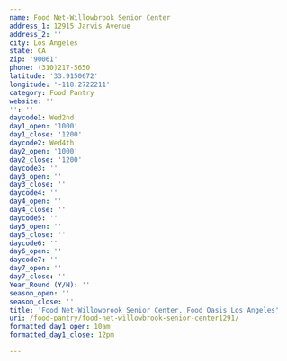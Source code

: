 ```yaml
---
name: Food Net-Willowbrook Senior Center
address_1: 12915 Jarvis Avenue
address_2: ''
city: Los Angeles
state: CA
zip: '90061'
phone: (310)217-5650
latitude: '33.9150672'
longitude: '-118.2722211'
category: Food Pantry
website: ''
'': ''
daycode1: Wed2nd
day1_open: '1000'
day1_close: '1200'
daycode2: Wed4th
day2_open: '1000'
day2_close: '1200'
daycode3: ''
day3_open: ''
day3_close: ''
daycode4: ''
day4_open: ''
day4_close: ''
daycode5: ''
day5_open: ''
day5_close: ''
daycode6: ''
day6_open: ''
daycode7: ''
day7_open: ''
day7_close: ''
Year_Round (Y/N): ''
season_open: ''
season_close: ''
title: 'Food Net-Willowbrook Senior Center, Food Oasis Los Angeles'
uri: /food-pantry/food-net-willowbrook-senior-center1291/
formatted_day1_open: 10am
formatted_day1_close: 12pm

---
```


